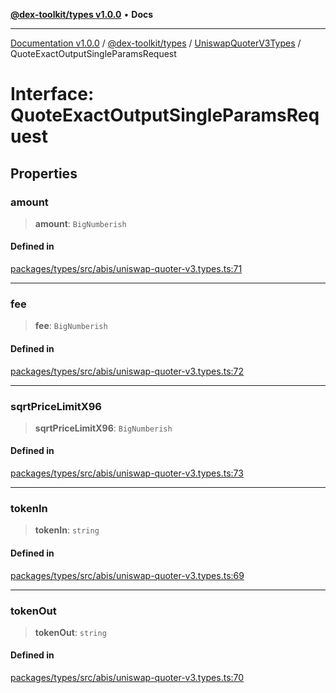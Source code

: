 [**@dex-toolkit/types v1.0.0**](../../../README.md) • **Docs**

***

[Documentation v1.0.0](../../../../../packages.md) / [@dex-toolkit/types](../../../README.md) / [UniswapQuoterV3Types](../README.md) / QuoteExactOutputSingleParamsRequest

# Interface: QuoteExactOutputSingleParamsRequest

## Properties

### amount

> **amount**: `BigNumberish`

#### Defined in

[packages/types/src/abis/uniswap-quoter-v3.types.ts:71](https://github.com/niZmosis/dex-toolkit/blob/3d8b41b44787b30fbea5de3ab4737662ffb61bc8/packages/types/src/abis/uniswap-quoter-v3.types.ts#L71)

***

### fee

> **fee**: `BigNumberish`

#### Defined in

[packages/types/src/abis/uniswap-quoter-v3.types.ts:72](https://github.com/niZmosis/dex-toolkit/blob/3d8b41b44787b30fbea5de3ab4737662ffb61bc8/packages/types/src/abis/uniswap-quoter-v3.types.ts#L72)

***

### sqrtPriceLimitX96

> **sqrtPriceLimitX96**: `BigNumberish`

#### Defined in

[packages/types/src/abis/uniswap-quoter-v3.types.ts:73](https://github.com/niZmosis/dex-toolkit/blob/3d8b41b44787b30fbea5de3ab4737662ffb61bc8/packages/types/src/abis/uniswap-quoter-v3.types.ts#L73)

***

### tokenIn

> **tokenIn**: `string`

#### Defined in

[packages/types/src/abis/uniswap-quoter-v3.types.ts:69](https://github.com/niZmosis/dex-toolkit/blob/3d8b41b44787b30fbea5de3ab4737662ffb61bc8/packages/types/src/abis/uniswap-quoter-v3.types.ts#L69)

***

### tokenOut

> **tokenOut**: `string`

#### Defined in

[packages/types/src/abis/uniswap-quoter-v3.types.ts:70](https://github.com/niZmosis/dex-toolkit/blob/3d8b41b44787b30fbea5de3ab4737662ffb61bc8/packages/types/src/abis/uniswap-quoter-v3.types.ts#L70)
